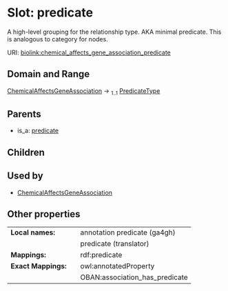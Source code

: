 
# Slot: predicate


A high-level grouping for the relationship type. AKA minimal predicate. This is analogous to category for nodes.

URI: [biolink:chemical_affects_gene_association_predicate](https://w3id.org/biolink/chemical_affects_gene_association_predicate)


## Domain and Range

[ChemicalAffectsGeneAssociation](ChemicalAffectsGeneAssociation.md) &#8594;  <sub>1..1</sub> [PredicateType](types/PredicateType.md)

## Parents

 *  is_a: [predicate](predicate.md)

## Children


## Used by

 * [ChemicalAffectsGeneAssociation](ChemicalAffectsGeneAssociation.md)

## Other properties

|  |  |  |
| --- | --- | --- |
| **Local names:** | | annotation predicate (ga4gh) |
|  | | predicate (translator) |
| **Mappings:** | | rdf:predicate |
| **Exact Mappings:** | | owl:annotatedProperty |
|  | | OBAN:association_has_predicate |

